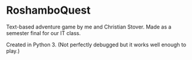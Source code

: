 # RoshamboQuest
Text-based adventure game by me and Christian Stover. Made as a semester final for our IT class.

Created in Python 3. (Not perfectly debugged but it works well enough to play.)
